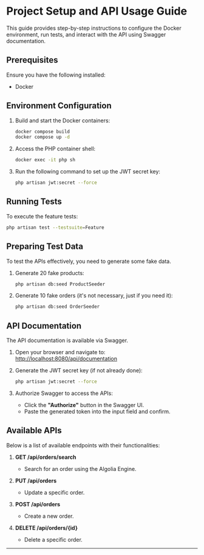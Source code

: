 # Project Setup and API Usage Guide

This guide provides step-by-step instructions to configure the Docker environment, run tests, and interact with the API using Swagger documentation.

## Prerequisites

Ensure you have the following installed:
- Docker

## Environment Configuration

1. Build and start the Docker containers:
   ```bash
   docker compose build
   docker compose up -d
   ```

2. Access the PHP container shell:
   ```bash
   docker exec -it php sh
   ```

3. Run the following command to set up the JWT secret key:
   ```bash
   php artisan jwt:secret --force
   ```

## Running Tests

To execute the feature tests:
```bash
php artisan test --testsuite=Feature
```

## Preparing Test Data

To test the APIs effectively, you need to generate some fake data.

1. Generate 20 fake products:
   ```bash
   php artisan db:seed ProductSeeder
   ```

2. Generate 10 fake orders (it's not necessary, just if you need it):
   ```bash
   php artisan db:seed OrderSeeder
   ```

## API Documentation

The API documentation is available via Swagger.

1. Open your browser and navigate to:
   [http://localhost:8080/api/documentation](http://localhost:8080/api/documentation)

2. Generate the JWT secret key (if not already done):
   ```bash
   php artisan jwt:secret --force
   ```

3. Authorize Swagger to access the APIs:
   - Click the **"Authorize"** button in the Swagger UI.
   - Paste the generated token into the input field and confirm.

## Available APIs

Below is a list of available endpoints with their functionalities:

1. **GET /api/orders/search**
   - Search for an order using the Algolia Engine.

2. **PUT /api/orders**
   - Update a specific order.

3. **POST /api/orders**
   - Create a new order.

4. **DELETE /api/orders/{id}**
   - Delete a specific order.

---

